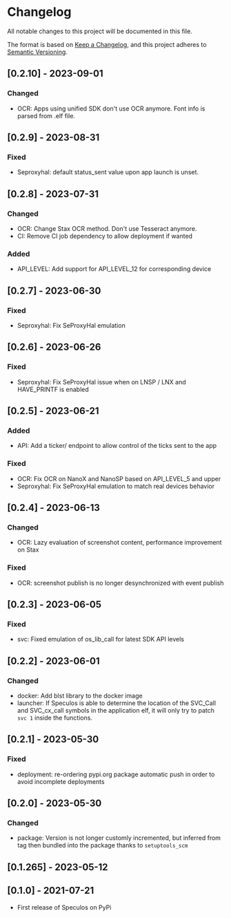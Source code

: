 # Changelog

All notable changes to this project will be documented in this file.

The format is based on [Keep a Changelog](https://keepachangelog.com/en/1.0.0/),
and this project adheres to [Semantic Versioning](https://semver.org/spec/v2.0.0.html).

## [0.2.10] - 2023-09-01

### Changed
- OCR: Apps using unified SDK don't use OCR anymore. Font info is parsed from .elf file.

## [0.2.9] - 2023-08-31

### Fixed
- Seproxyhal: default status_sent value upon app launch is unset.

## [0.2.8] - 2023-07-31

### Changed
- OCR: Change Stax OCR method. Don't use Tesseract anymore.
- CI: Remove CI job dependency to allow deployment if wanted

### Added
- API_LEVEL: Add support for API_LEVEL_12 for corresponding device

## [0.2.7] - 2023-06-30

### Fixed
- Seproxyhal: Fix SeProxyHal emulation

## [0.2.6] - 2023-06-26

### Fixed
- Seproxyhal: Fix SeProxyHal issue when on LNSP / LNX and HAVE_PRINTF is enabled

## [0.2.5] - 2023-06-21

### Added
- API: Add a ticker/ endpoint to allow control of the ticks sent to the app

### Fixed
- OCR: Fix OCR on NanoX and NanoSP based on API_LEVEL_5 and upper
- Seproxyhal: Fix SeProxyHal emulation to match real devices behavior

## [0.2.4] - 2023-06-13

### Changed
- OCR: Lazy evaluation of screenshot content, performance improvement on Stax

### Fixed
- OCR: screenshot publish is no longer desynchronized with event publish

## [0.2.3] - 2023-06-05

### Fixed
- svc: Fixed emulation of os_lib_call for latest SDK API levels

## [0.2.2] - 2023-06-01

### Changed
- docker: Add blst library to the docker image
- launcher: If Speculos is able to determine the location of the SVC_Call and SVC_cx_call symbols in
            the application elf, it will only try to patch `svc 1` inside the functions.

## [0.2.1] - 2023-05-30

### Fixed
- deployment: re-ordering pypi.org package automatic push in order to avoid incomplete deployments

## [0.2.0] - 2023-05-30

### Changed
- package: Version is not longer customly incremented, but inferred from tag then bundled into the
           package thanks to `setuptools_scm`

## [0.1.265] - 2023-05-12

## [0.1.0] - 2021-07-21

- First release of Speculos on PyPi
